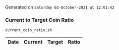 Generated on `Saturday 02-October-2021 at 12:01:42`

### Current to Target Coin Ratio
`current_coin_ratio.sh`

Date|Current|Target|Ratio
---|---|---|---
